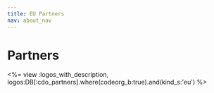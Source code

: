 ```yaml
---
title: EU Partners
nav: about_nav
---
```


# Partners

<%= view :logos_with_description, logos:DB[:cdo_partners].where(codeorg_b:true).and(kind_s:'eu') %>